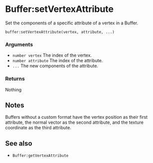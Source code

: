 <!--
category: reference
-->

Buffer:setVertexAttribute
===

Set the components of a specific attribute of a vertex in a Buffer.

    buffer:setVertexAttribute(vertex, attribute, ...)

### Arguments

- `number vertex` The index of the vertex.
- `number attribute` The index of the attribute.
- `...` The new components of the attribute.

### Returns

Nothing

Notes
---

Buffers without a custom format have the vertex position as their first attribute, the normal vector
as the second attribute, and the texture coordinate as the third attribute.

See also
---

- `Buffer:getVertexAttribute`
